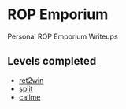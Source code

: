 # ROP Emporium
Personal ROP Emporium Writeups

## Levels completed
- [ret2win](ret2win/README.md)
- [split](split/README.md)
- [callme](callme/README.md)